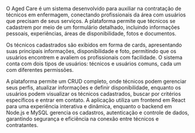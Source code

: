 O Aged Care é um sistema desenvolvido para auxiliar na contratação de técnicos em enfermagem, conectando profissionais da área com usuários que precisam de seus serviços. A plataforma permite que técnicos se cadastrem por meio de um formulário detalhado, incluindo informações pessoais, experiências, áreas de disponibilidade, fotos e documentos.

Os técnicos cadastrados são exibidos em forma de cards, apresentando suas principais informações, disponibilidade e foto, permitindo que os usuários encontrem e avaliem os profissionais com facilidade. O sistema conta com dois tipos de usuários: técnicos e usuários comuns, cada um com diferentes permissões.

A plataforma permite um CRUD completo, onde técnicos podem gerenciar seus perfis, atualizar informações e definir disponibilidade, enquanto os usuários podem visualizar os técnicos cadastrados, buscar por critérios específicos e entrar em contato. A aplicação utiliza um frontend em React para uma experiência interativa e dinâmica, enquanto o backend em Node.js e MySQL gerencia os cadastros, autenticação e controle de dados, garantindo segurança e eficiência na conexão entre técnicos e contratantes.







